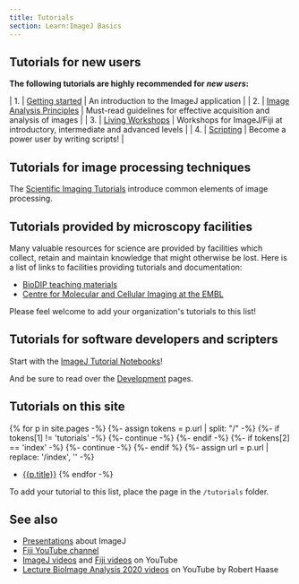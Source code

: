 ```yaml
---
title: Tutorials
section: Learn:ImageJ Basics
---
```


## Tutorials for new users

**The following tutorials are highly recommended for *new users*:**

| 1. | [Getting started](/learn)                                 | An introduction to the ImageJ application                                   |
| 2. | [Image Analysis Principles](/imaging/principles)           | Must-read guidelines for effective acquisition and analysis of images       |
| 3. | [Living Workshops](/events/presentations#living-workshops) | Workshops for ImageJ/Fiji at introductory, intermediate and advanced levels |
| 4. | [Scripting](/scripting)                                    | Become a power user by writing scripts!                                     |

## Tutorials for image processing techniques

The [Scientific Imaging Tutorials](/imaging) introduce common elements of image processing.

## Tutorials provided by microscopy facilities

Many valuable resources for science are provided by facilities which collect,
retain and maintain knowledge that might otherwise be lost. Here is a list of
links to facilities providing tutorials and documentation:

* [BioDIP teaching materials](https://www.biodip.de/wiki/Teaching_Material)
* [Centre for Molecular and Cellular Imaging at the EMBL](http://wiki.cmci.info/mainpages/documents)

Please feel welcome to add your organization's tutorials to this list!

## Tutorials for software developers and scripters

Start with the [ImageJ Tutorial Notebooks](https://nbviewer.jupyter.org/github/imagej/tutorials/blob/master/notebooks/ImageJ-Tutorials-and-Demo.ipynb)!

And be sure to read over the [Development](/develop) pages.

## Tutorials on this site

{% for p in site.pages -%}
  {%- assign tokens = p.url | split: "/" -%}
  {%- if tokens[1] != 'tutorials' -%} {%- continue -%} {%- endif -%}
  {%- if tokens[2] == 'index' -%} {%- continue -%} {%- endif %}
  {%- assign url = p.url | replace: '/index', '' -%}
* [{{p.title}}]({{p.url}})
{% endfor -%}

To add your tutorial to this list, place the page in the `/tutorials` folder.

## See also

* [Presentations](/events/presentations) about ImageJ
* [Fiji YouTube channel](https://youtube.com/fijichannel)
* [ImageJ videos](https://www.youtube.com/results?search_query=imagej) and [Fiji videos](https://www.youtube.com/results?search_query=fiji+imagej) on YouTube
* [Lecture BioImage Analysis 2020 videos](https://www.youtube.com/playlist?list=PL5ESQNfM5lc7SAMstEu082ivW4BDMvd0U) on YouTube by Robert Haase
